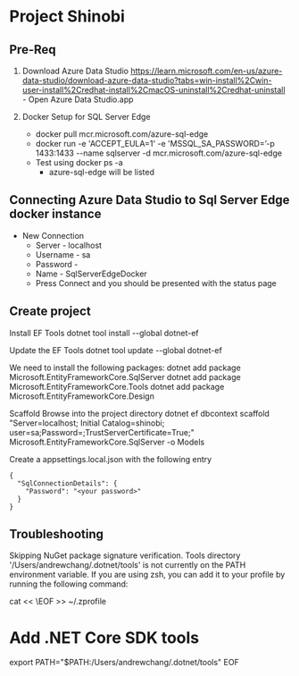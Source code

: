 # Project Shinobi

## Pre-Req

1. Download Azure Data Studio
	https://learn.microsoft.com/en-us/azure-data-studio/download-azure-data-studio?tabs=win-install%2Cwin-user-install%2Credhat-install%2CmacOS-uninstall%2Credhat-uninstall
        - Open Azure Data Studio.app

2. Docker Setup for SQL Server Edge
      - docker pull mcr.microsoft.com/azure-sql-edge
      - docker run -e 'ACCEPT_EULA=1' -e 'MSSQL_SA_PASSWORD=<selected password>’-p 1433:1433 --name sqlserver -d mcr.microsoft.com/azure-sql-edge
      - Test using docker ps -a
         - azure-sql-edge will be listed

## Connecting Azure Data Studio to Sql Server Edge docker instance
- New Connection
    - Server - localhost
    - Username - sa
    - Password - <selected password>
    - Name - SqlServerEdgeDocker
    - Press Connect and you should be presented with the status page

## Create project
Install EF Tools
dotnet tool install --global dotnet-ef

Update the EF Tools
dotnet tool update --global dotnet-ef

We need to install the following packages:
dotnet add package Microsoft.EntityFrameworkCore.SqlServer
dotnet add package Microsoft.EntityFrameworkCore.Tools
dotnet add package Microsoft.EntityFrameworkCore.Design

Scaffold
Browse into the project directory
dotnet ef dbcontext scaffold "Server=localhost; Initial Catalog=shinobi; user=sa;Password=<insert here>;TrustServerCertificate=True;" Microsoft.EntityFrameworkCore.SqlServer -o Models

Create a appsettings.local.json with the following entry
```
{
  "SqlConnectionDetails": {
    "Password": "<your password>"
  }
}
```

## Troubleshooting

Skipping NuGet package signature verification.
Tools directory '/Users/andrewchang/.dotnet/tools' is not currently on the PATH environment variable.
If you are using zsh, you can add it to your profile by running the following command:

cat << \EOF >> ~/.zprofile
# Add .NET Core SDK tools
export PATH="$PATH:/Users/andrewchang/.dotnet/tools"
EOF




